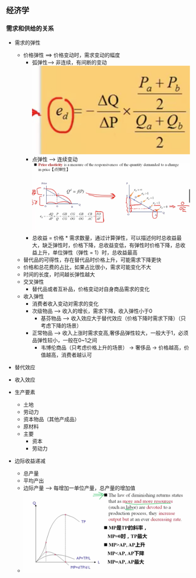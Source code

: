 ## 经济学

### 需求和供给的关系
* 需求的弹性
	* 价格弹性 ==> 价格变动时，需求变动的幅度
		* 弧弹性--> 非连续，有间断的变动![](弧弹性计算方法.png) 
		* 点弹性 --> 连续变动![](点弹性.png) 
		* 总收益 = 价格 * 需求数量，通过计算弹性，可以描述何时总收益最大，缺乏弹性时，价格下降，总收益变低，有弹性时价格下降，总收益上升，单位弹性（弹性 = 1）时，总收益最高
	* 替代品的可得性，存在替代品时价格上升，可能需求下降更快
	* 价格和总花费的占比，如果占比很小，需求可能变化不大
	* 时间的长度，时间越长弹性越大
	* 交叉弹性
		* 替代品或者互补品，价格变动对自身商品需求的变化
	* 收入弹性
		* 消费者收入变动对需求的变化
		* 次级物品 --> 收入的增长，需求下降，收入弹性小于0
			* 基芬物品 —> 收入效应大于替代效应（价格下降时需求下降）（只考虑下降的场景） 
		* 正常物品 --> 收入上涨时需求变高,奢侈品弹性较大，一般大于1，必须品弹性较小，一般在0~1之间
			* 韦博伦商品（只考虑价格上升的场景） -> 奢侈品 -> 价格越高，价值越高，消费者越认可
* 替代效应
* 收入效应   

* 生产要素
	* 土地
	* 劳动力
	* 资本物品（其他产成品）
	* 原材料
	* 主要
		* 资本
		* 劳动力 

* 边际收益递减
	* 总产量
	* 平均产出
	* 边际产量 --> 每增加一单位产量，总产量的增加值
	* ![](边际收益递减.png)
